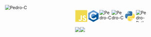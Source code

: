 <img style="display: flex" align="left" alt="Pedro-C" height="230" width="230" src="https://www.svgrepo.com/show/476467/science.svg">

<br>
<div style="display: flex; align-items: center;">
    <img alt="Pedro-Js" height="40" width="40" src="https://raw.githubusercontent.com/devicons/devicon/master/icons/javascript/javascript-plain.svg">
    <img alt="Pedro-C" height="40" width="40" src="https://raw.githubusercontent.com/devicons/devicon/master/icons/c/c-original.svg">
    <img alt="Pedro-C" height="40" width="40" src="https://cdn.jsdelivr.net/gh/devicons/devicon/icons/laravel/laravel-plain-wordmark.svg"/>
    <img alt="Pedro-C" height="40" width="40" src="https://cdn.jsdelivr.net/gh/devicons/devicon/icons/php/php-original.svg" />
    <img alt="Pedro-Python" height="40" width="40" src="https://raw.githubusercontent.com/devicons/devicon/master/icons/python/python-original.svg">
    <img alt="Pedro-Python" height="40" width="40" src="https://cdn.jsdelivr.net/gh/devicons/devicon/icons/mysql/mysql-original-wordmark.svg" />
 </div>
  
<br>
<div style="display: flex; align-items: center;">
<a href="https://www.linkedin.com/in/pedro-henrique-bianco-schneider-95a752219/" target="_blank"><img src="https://img.shields.io/badge/-LinkedIn-%230077B5?style=for-the-badge&logo=linkedin&logoColor=white" target="_blank"></a>
 <a href = "mailto:phbschneider2002@gmail.com"><img src="https://img.shields.io/badge/-Gmail-%23333?style=for-the-badge&logo=gmail&logoColor=white" target="_blank"></a>
</div>
